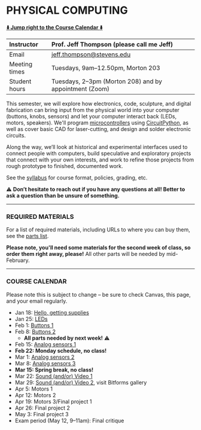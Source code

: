# PHYSICAL COMPUTING

**[:arrow_down: Jump right to the Course Calendar :arrow_down:](#course-calendar)**

| Instructor     | Prof. Jeff Thompson (please call me Jeff) |
| :---           | :--- |
| Email          | jeff.thompson@stevens.edu |
| Meeting times  | Tuesdays, 9am–12.50pm, Morton 203 |  
| Student hours  | Tuesdays, 2–3pm (Morton 208) and by appointment (Zoom) |

This semester, we will explore how electronics, code, sculpture, and digital fabrication can bring input from the physical world into your computer (buttons, knobs, sensors) and let your computer interact back (LEDs, motors, speakers). We'll program [microcontrollers](https://en.wikipedia.org/wiki/Microcontroller) using [CircuitPython](https://circuitpython.org/), as well as cover basic CAD for laser-cutting, and design and solder electronic circuits.

Along the way, we’ll look at historical and experimental interfaces used to connect people with computers, build speculative and exploratory projects that connect with your own interests, and work to refine those projects from rough prototype to finished, documented work.

See the [syllabus](https://github.com/jeffThompson/PhysicalComputing/blob/master/Syllabus.md) for course format, policies, grading, etc.

:warning: **Don’t hesitate to reach out if you have any questions at all! Better to ask a question than be unsure of something.**  

***

### REQUIRED MATERIALS

For a list of required materials, including URLs to where you can buy them, see the [parts list](https://docs.google.com/spreadsheets/d/1eFKwcQB5PgZMCaIBkQ6jCpR6jHgA8spqsIOZDBLMFAg/edit?usp=sharing). 

**Please note, you'll need some materials for the second week of class, so order them right away, please!** All other parts will be needed by mid-February.

***

### COURSE CALENDAR  
Please note this is subject to change – be sure to check Canvas, this page, and your email regularly.

* Jan 18: [Hello, getting supplies](https://github.com/jeffThompson/PhysicalComputing/tree/master/Week01_GettingSupplies)  
* Jan 25: [LEDs](https://github.com/jeffThompson/PhysicalComputing/tree/master/Week02_LEDs)  
* Feb 1: [Buttons 1](https://github.com/jeffThompson/PhysicalComputing/tree/master/Week03_Buttons)  
* Feb 8: [Buttons 2](https://github.com/jeffThompson/PhysicalComputing/tree/master/Week03_Buttons)  
  * **All parts needed by next week!** :warning:  
* Feb 15: [Analog sensors 1](https://github.com/jeffThompson/PhysicalComputing/tree/master/Week05_AnalogSensors)  
* **Feb 22: Monday schedule, no class!**  
* Mar 1: [Analog sensors 2](https://github.com/jeffThompson/PhysicalComputing/tree/master/Week05_AnalogSensors)  
* Mar 8: [Analog sensors 3](https://github.com/jeffThompson/PhysicalComputing/tree/master/Week05_AnalogSensors)  
* **Mar 15: Spring break, no class!**  
* Mar 22: [Sound (and/or) Video 1](https://github.com/jeffThompson/PhysicalComputing/tree/master/Week09_AudioAndVideo)  
* Mar 29: [Sound (and/or) Video 2](https://github.com/jeffThompson/PhysicalComputing/tree/master/Week09_AudioAndVideo), visit Bitforms gallery  
* Apr 5: Motors 1  
* Apr 12: Motors 2  
* Apr 19: Motors 3/Final project 1  
* Apr 26: Final project 2  
* May 3: Final project 3  
* Exam period (May 12, 9–11am): Final critique  

